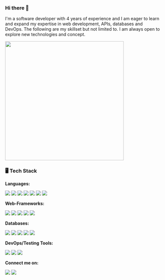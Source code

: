 ### Hi there 👋
I'm a software developer with 4 years of experience and I
am eager to learn and expand my expertise in web development, APIs, databases and DevOps. The following are my skillset but not limited to. I am always open to explore new technologies and concept.

<img src="https://media.tenor.com/NOYF3f82b_gAAAAC/programmer.gif" width="385px" align="center">

### 🖥️ Tech Stack

**Languages:**
<p>
  <img src="https://img.shields.io/badge/C%23_ASP.Net_Core-purple?style=for-the-badge&logo=dotnet&logoColor=white"> 
  <img src="https://img.shields.io/badge/Python-blue?style=for-the-badge&logo=python&logoColor=white">
  <img src="https://img.shields.io/badge/JavaScript-323330?style=for-the-badge&logo=javascript&logoColor=F7DF1E">
  <img src="https://img.shields.io/badge/Typescript-007acc?style=for-the-badge&logo=typescript&logoColor=white">
  <img src="https://img.shields.io/badge/jQuery-0769AD?style=for-the-badge&logo=jquery&logoColor=white">
  <img src="https://img.shields.io/badge/HTML5-E34F26?style=for-the-badge&logo=html5&logoColor=white">
  <img src="https://img.shields.io/badge/CSS3-1572B6?style=for-the-badge&logo=css3&logoColor=white">
  <br>
</p>

**Web-Frameworks:**
<p>
  <img src="https://img.shields.io/badge/Angular-red?style=for-the-badge&logo=angular&logoColor=white">
  <img src="https://img.shields.io/badge/Tailwind_CSS-4dc0b5?style=for-the-badge&logo=tailwindcss&logoColor=white">
  <img src="https://img.shields.io/badge/React-20232A?style=for-the-badge&logo=react&logoColor=61DAFB">
  <img src="https://img.shields.io/badge/Django-1c3829?style=for-the-badge&logo=django&logoColor=white">
  <img src="https://img.shields.io/badge/Vue.js-35495E?style=for-the-badge&logo=vuedotjs&logoColor=4FC08D">
</p>

**Databases:**
<p>
  <img src="https://img.shields.io/badge/PostgreSQL-316192?style=for-the-badge&logo=postgresql&logoColor=white">
  <img src="https://img.shields.io/badge/MySQL-00000F?style=for-the-badge&logo=mysql&logoColor=white">
  <img src="https://img.shields.io/badge/SQLite-07405E?style=for-the-badge&logo=sqlite&logoColor=white">
  <img src="https://img.shields.io/badge/Microsoft%20SQL%20Server-CC2927?style=for-the-badge&logo=microsoft%20sql%20server&logoColor=white">
  <img src="https://img.shields.io/badge/Neo4j-09113d?style=for-the-badge&logo=neo4j&logoColor=white">
  <br>
</p>

**DevOps/Testing Tools:**
<p>
  <img src="https://img.shields.io/badge/Github_Actions-black?style=for-the-badge&logo=github&logoColor=white">
  <img src="https://img.shields.io/badge/Selenium-black?style=for-the-badge&logo=selenium&logoColor=0de023">
  <img src="https://img.shields.io/badge/Cucumber-green?style=for-the-badge&logo=cucumber&logoColor=white">
</p>

**Connect me on:**
<p>
  <a href="https://www.linkedin.com/in/afiqqqx/"><img src="https://img.shields.io/badge/LinkedIn-blue?style=for-the-badge&logo=linkedin&logoColor=white"></a>
  <a href= "mailto: afiqqqx1997@gmail.com"><img src="https://img.shields.io/badge/Gmail-red?style=for-the-badge&logo=gmail&logoColor=white">
</p>
<!--
**mafiqqq/mafiqqq** is a ✨ _special_ ✨ repository because its `README.md` (this file) appears on your GitHub profile.

Here are some ideas to get you started:

- 🔭 I’m currently working on ...
- 🌱 I’m currently learning ...
- 👯 I’m looking to collaborate on ...
- 🤔 I’m looking for help with ...
- 💬 Ask me about ...
- 📫 How to reach me: ...
- 😄 Pronouns: ...
- ⚡ Fun fact: ...
-->
